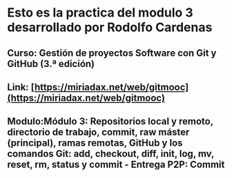 # Esto es la practica del modulo 3 desarrollado por Rodolfo Cardenas
## **Curso**: Gestión de proyectos Software con Git y GitHub (3.ª edición)
## **Link**: [https://miriadax.net/web/gitmooc](https://miriadax.net/web/gitmooc)
## **Modulo**:Módulo 3: Repositorios local y remoto, directorio de trabajo, commit, raw máster (principal), ramas remotas, GitHub y los comandos Git: add, checkout, diff, init, log, mv, reset, rm, status y commit - Entrega P2P: Commit

